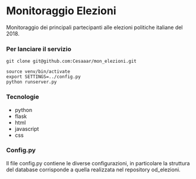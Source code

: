 # Monitoraggio Elezioni
Monitoraggio dei principali partecipanti alle elezioni politiche italiane del 2018.


### Per lanciare il servizio ###

```
git clone git@github.com:Cesaaar/mon_elezioni.git

source venv/bin/activate
export SETTINGS=../config.py
python runserver.py

```

### Tecnologie ###
- python
- flask
- html
- javascript
- css

### Config.py ###
Il file config.py contiene le diverse configurazioni, in particolare la struttura del database corrisponde a quella realizzata nel repository od_elezioni.
